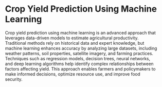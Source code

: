 # **Crop Yield Prediction Using Machine Learning**  

Crop yield prediction using machine learning is an advanced approach that leverages data-driven models to estimate agricultural productivity. Traditional methods rely on historical data and expert knowledge, but machine learning enhances accuracy by analyzing large datasets, including weather patterns, soil properties, satellite imagery, and farming practices. Techniques such as regression models, decision trees, neural networks, and deep learning algorithms help identify complex relationships between factors affecting yield. This approach enables farmers and policymakers to make informed decisions, optimize resource use, and improve food security.
